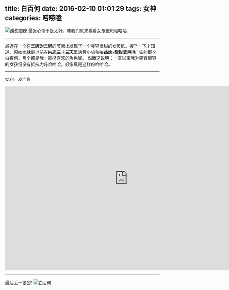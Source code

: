 title: 白百何
date: 2016-02-10 01:01:29
tags: 女神
categories: 唠唠嗑
---
![酸甜苦辣](http://7xqrox.com1.z0.glb.clouddn.com/%E9%85%B8%E7%94%9C%E8%8B%A6%E8%BE%A3.jpg)
最近心情不是太好，辣我们就来看看女孩纸吧哈哈哈
<!--more-->

---

最近在一个在**王牌对王牌**的节目上发现了一个笑容很甜的女孩纸。搜了一下才知道，原始她就是以前在**失恋三十三天**里演黄小仙和拍**益达-酸甜苦辣Ⅲ**广告的那个白百何，两个都是我一直挺喜欢的角色呢。
然而这说明：一直以来我对笑容很容的女孩纸没有抵抗力吗哈哈哈。好像真是这样的哈哈哈。

---

安利一发广告
<iframe frameborder="no" border="0" marginwidth="0" marginheight="0" width=800 height=600 
	<embed src="http://player.youku.com/player.php/sid/XNjE4NDc2MTgw/v.swf" allowFullScreen="true" quality="high" width="480" height="400" align="middle" allowScriptAccess="always" type="application/x-shockwave-flash"></embed>
</iframe>	

---

最后丢一张(逃
![白百何](http://7xqrox.com1.z0.glb.clouddn.com/%E7%99%BD%E7%99%BE%E4%BD%951.jpg)